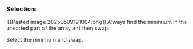 ### Selection:
![[Pasted image 20250509191004.png]]
Always find the minimium in the unsorted part of the array anf then swap.

Select the minimum and swap.

